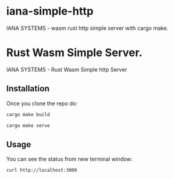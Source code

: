 # iana-simple-http
IANA SYSTEMS - wasm rust http simple server with cargo make.

# Rust Wasm Simple Server.

IANA SYSTEMS - Rust Wasm Simple http Server

## Installation
Once you clone the repo do:

```sh
cargo make build
```
```sh
cargo make serve
```

## Usage
You can see the status from new terminal window:
```sh
curl http://localhost:3000
```
